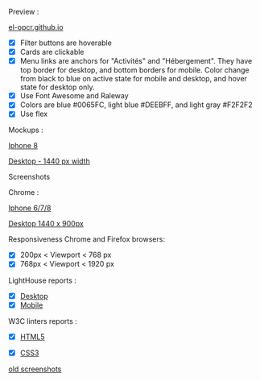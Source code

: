 Preview :

[el-opcr.github.io](https://el-opcr.github.io/EricLonguemare_2_16102020/)

- [x] Filter buttons are hoverable
- [x] Cards are clickable
- [X] Menu links are anchors for "Activités" and "Hébergement". They have top border for desktop,
      and bottom borders for mobile. Color change from black to blue on active state for mobile and
      desktop, and hover state for desktop only.
- [X] Use Font Awesome and Raleway
- [X] Colors are blue #0065FC, light blue #DEEBFF, and light gray #F2F2F2
- [X] Use flex

Mockups :

[Iphone 8](https://github.com/el-opcr/EricLonguemare_2_16102020/blob/a0ab760a68f3e9f1a3dacd36f6f39970766e9526/reviews/mockups/iPhone_8_1.png)

[Desktop - 1440 px width](https://github.com/el-opcr/EricLonguemare_2_16102020/commit/a0ab760a68f3e9f1a3dacd36f6f39970766e9526#diff-e19bb88ad52ff782b0749b43d6be595c8d4e466d926acc12f2f3f9d74a02d6e8)

Screenshots

Chrome :

[Iphone 6/7/8](https://github.com/el-opcr/EricLonguemare_2_16102020/blob/709e6b2c8d9ae42359c7c32dc7bf4c3ecff80c59/reviews/full-screenshot-chrome/el-opcr.github.io_EricLonguemare_2_16102020_%20iphone_678.png)

[Desktop 1440 x 900px](https://github.com/el-opcr/EricLonguemare_2_16102020/blob/a0ab760a68f3e9f1a3dacd36f6f39970766e9526/reviews/mockups/Desktop-1.png)

Responsiveness Chrome and Firefox browsers:

- [x] 200px < Viewport < 768 px
- [x] 768px < Viewport < 1920 px

LightHouse reports :

- [x] [Desktop](https://googlechrome.github.io/lighthouse/viewer/?gist=33720f299e12b1595a3417e9930e7ee9)
- [x] [Mobile](https://googlechrome.github.io/lighthouse/viewer/?gist=d04fef6857ecceb005cb88713c780287)

W3C linters reports :

- [x] [HTML5](https://validator.w3.org/nu/?showsource=yes&showoutline=yes&showimagereport=yes&doc=https%3A%2F%2Fel-opcr.github.io%2FEricLonguemare_2_16102020%2F)
- [x] [CSS3](https://jigsaw.w3.org/css-validator/validator?uri=https%3A%2F%2Fel-opcr.github.io%2FEricLonguemare_2_16102020%2F&profile=css3svg&usermedium=all&warning=1&vextwarning=&lang=fr)


[old screenshots](https://github.com/el-opcr/EricLonguemare_2_16102020/tree/master/reviews/old-screenshots.md)
